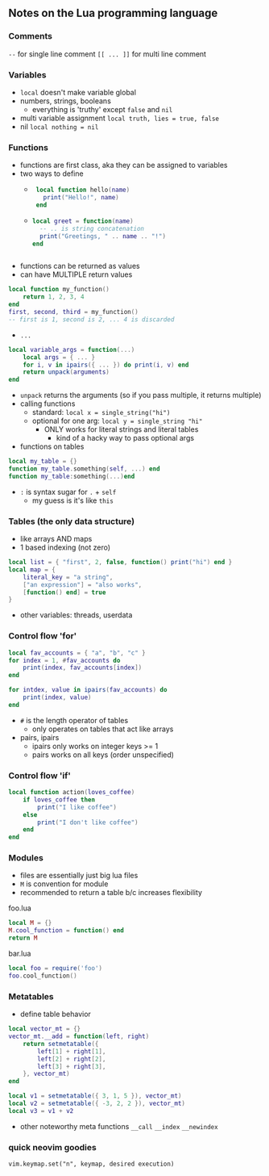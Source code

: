 ## Notes on the Lua programming language

### Comments
`--` for single line comment
`[[ ... ]]` for multi line comment

### Variables
- `local` doesn't make variable global
- numbers, strings, booleans
  - everything is 'truthy' except `false` and `nil`
- multi variable assignment
  `local truth, lies = true, false`
- nil
  `local nothing = nil`

### Functions
- functions are first class, aka they can be assigned to variables
- two ways to define
  - ```lua
     local function hello(name)
       print("Hello!", name)
     end
    ```
  - ```lua
    local greet = function(name)
      -- .. is string concatenation
      print("Greetings, " .. name .. "!")
    end
  ```
- functions can be returned as values
- can have MULTIPLE return values
```lua
local function my_function()
    return 1, 2, 3, 4
end
first, second, third = my_function()
-- first is 1, second is 2, ... 4 is discarded
```
- `...`
```lua
local variable_args = function(...)
    local args = { ... }
    for i, v in ipairs({ ... }) do print(i, v) end
    return unpack(arguments)
end
```
- `unpack` returns the arguments (so if you pass multiple, it returns multiple)
- calling functions
  - standard: `local x = single_string("hi")`
  - optional for one arg: `local y = single_string "hi"`
    - ONLY works for literal strings and literal tables
      - kind of a hacky way to pass optional args
- functions on tables
```lua
local my_table = {}
function my_table.something(self, ...) end
function my_table:something(...)end
```
- `:` is syntax sugar for `.` + `self` 
  - my guess is it's like `this`


### Tables (the only data structure)
- like arrays AND maps
- 1 based indexing (not zero)
```lua
local list = { "first", 2, false, function() print("hi") end }
local map = {
    literal_key = "a string",
    ["an expression"] = "also works",
    [function() end] = true
}
```
- other variables: threads, userdata

### Control flow 'for'
```lua
local fav_accounts = { "a", "b", "c" }
for index = 1, #fav_accounts do
    print(index, fav_accounts[index])
end

for intdex, value in ipairs(fav_accounts) do
    print(index, value)
end
```
- `#` is the length operator of tables
  - only operates on tables that act like arrays
- pairs, ipairs
  - ipairs only works on integer keys >= 1
  - pairs works on all keys (order unspecified)

### Control flow 'if'
```lua
local function action(loves_coffee)
    if loves_coffee then
        print("I like coffee")
    else 
        print("I don't like coffee")
    end
end
```

### Modules
- files are essentially just big lua files
- `M` is convention for module
- recommended to return a table b/c increases flexibility

foo.lua
```lua
local M = {}
M.cool_function = function() end
return M
```

bar.lua
```lua
local foo = require('foo')
foo.cool_function()
```

### Metatables
- define table behavior
```lua
local vector_mt = {}
vector_mt.__add = function(left, right)
    return setmetatable({
        left[1] + right[1],
        left[2] + right[2],
        left[3] + right[3],
    }, vector_mt)
end

local v1 = setmetatable({ 3, 1, 5 }), vector_mt)
local v2 = setmetatable({ -3, 2, 2 }), vector_mt)
local v3 = v1 + v2
```
- other noteworthy meta functions `__call` `__index` `__newindex`

### quick neovim goodies
```
vim.keymap.set("n", keymap, desired execution)
```

